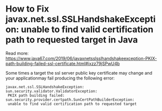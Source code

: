 # How to Fix javax.net.ssl.SSLHandshakeException: unable to find valid certification path to requested target in Java

Read more: https://www.java67.com/2019/06/javaxnetsslsslhandshakeexception-PKIX-path-building-failed-ssl-certificate.html#ixzz79jSPwU4b

Some times a target the ssl server public key certificate may change and your applicationmay fail producing the following error:

```text
javax.net.ssl.SSLHandshakeException: sun.security.validator.ValidatorException:
 PKIX path building failed: sun.security.provider.certpath.SunCertPathBuilderException:
 unable to find valid certification path to requested target
 ```

